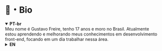 # 🧾・Bio

<details open>
<summary><b>PT-br</b></summary>
    Meu nome é Gustavo Freire, tenho 17 anos e moro no Brasil. Atualmente estou aprendendo e melhorando meus conhecimentos em desenvolvimento front-end, focando em um dia trabalhar nessa área.
</details>

<details>
<summary><b>EN</b></summary>
    My name is Gustavo Freire, I'm 17yo and  live in Brazil. Currently I'm learning and  improving my knowledge in front-end  development, focusing in one day work in this area.
</details>
